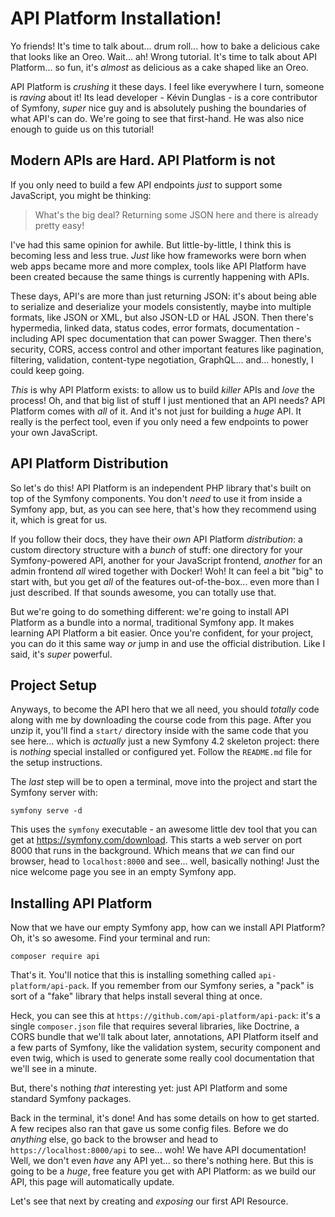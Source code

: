 # API Platform Installation!

Yo friends! It's time to talk about... drum roll... how to bake a delicious cake
that looks like an Oreo. Wait... ah! Wrong tutorial. It's time to talk about
API Platform... so fun, it's *almost* as delicious as a cake shaped like an Oreo.

API Platform is *crushing* it these days. I feel like everywhere I turn, someone
is *raving* about it! Its lead developer - Kévin Dunglas - is a core contributor
of Symfony, *super* nice guy and is absolutely pushing the boundaries of what API's
can do. We're going to see that first-hand. He was also nice enough to guide us
on this tutorial!

## Modern APIs are Hard. API Platform is not

If you only need to build a few API endpoints *just* to support some JavaScript,
you might be thinking:

> What's the big deal? Returning some JSON here and there is already pretty easy!

I've had this same opinion for awhile. But little-by-little, I think this is
becoming less and less true. *Just* like how frameworks were born when web
apps became more and more complex, tools like API Platform have been created
because the same things is currently happening with APIs.

These days, API's are more than just returning JSON: it's about being able to
serialize and deserialize your models consistently, maybe into multiple formats,
like JSON or XML, but also JSON-LD or HAL JSON. Then there's hypermedia, linked
data, status codes, error formats, documentation - including API spec
documentation that can power Swagger. Then there's security, CORS, access control
and other important features like pagination, filtering, validation,
content-type negotiation, GraphQL... and... honestly, I could keep going.

*This* is why API Platform exists: to allow us to build *killer* APIs and *love*
the process! Oh, and that big list of stuff I just mentioned that an API needs?
API Platform comes with *all* of it. And it's not just for building a *huge* API.
It really is the perfect tool, even if you only need a few endpoints to power your
own JavaScript.

## API Platform Distribution

So let's do this! API Platform is an independent PHP library that's built on top
of the Symfony components. You don't *need* to use it from inside a Symfony app,
but, as you can see here, that's how they recommend using it, which is great for us.

If you follow their docs, they have their *own* API Platform *distribution*: a
custom directory structure with a *bunch* of stuff: one directory for your
Symfony-powered API, another for your JavaScript frontend, *another* for an
admin frontend *all* wired together with Docker! Woh! It can feel a bit "big" to
start with, but you get *all* of the features out-of-the-box... even more than
I just described. If that sounds awesome, you can totally use that.

But we're going to do something different: we're going to install API Platform as
a bundle into a normal, traditional Symfony app. It makes learning API Platform a
bit easier. Once you're confident, for your project, you can do it this same way
*or* jump in and use the official distribution. Like I said, it's *super* powerful.

## Project Setup

Anyways, to become the API hero that we all need, you should *totally* code along
with me by downloading the course code from this page. After you unzip it, you'll
find a `start/` directory inside with the same code that you see here... which is
*actually* just a new Symfony 4.2 skeleton project: there is *nothing* special
installed or configured yet. Follow the `README.md` file for the setup instructions.

The *last* step will be to open a terminal, move into the project and start the
Symfony server with:

```terminal
symfony serve -d
```

This uses the `symfony` executable - an awesome little dev tool that you can
get at https://symfony.com/download. This starts a web server on port 8000
that runs in the background. Which means that *we* can find our browser, head to
`localhost:8000` and see... well, basically nothing! Just the nice welcome page
you see in an empty Symfony app.

## Installing API Platform

Now that we have our empty Symfony app, how can we install API Platform? Oh,
it's so awesome. Find your terminal and run:

```terminal
composer require api
```

That's it. You'll notice that this is installing something called
`api-platform/api-pack`. If you remember from our Symfony series, a "pack" is sort
of a "fake" library that helps install several thing at once.

Heck, you can see this at `https://github.com/api-platform/api-pack`: it's a single
`composer.json` file that requires several libraries, like Doctrine, a CORS
bundle that we'll talk about later, annotations, API Platform itself and a few
parts of Symfony, like the validation system, security component and even twig,
which is used to generate some really cool documentation that we'll see in a minute.

But, there's nothing *that* interesting yet: just API Platform and some standard
Symfony packages.

Back in the terminal, it's done! And has some details on how to get started. A
few recipes also ran that gave us some config files.
Before we do *anything* else, go back to the browser and head to
`https://localhost:8000/api` to see... woh! We have API documentation! Well, we
don't even *have* any API yet... so there's nothing here. But this is going to be
a *huge*, free feature you get with API Platform: as we build our API, this page
will automatically update.

Let's see that next by creating and *exposing* our first API Resource.
